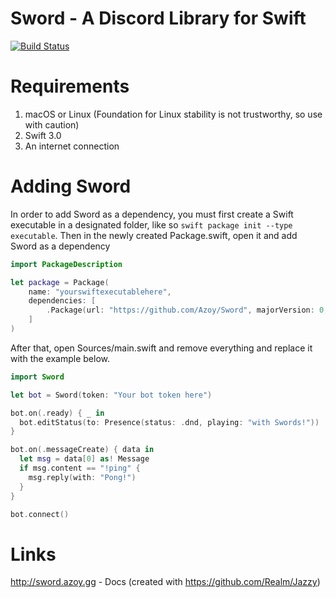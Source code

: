 # Sword - A Discord Library for Swift

[![Build Status](https://travis-ci.org/Azoy/Sword.svg?branch=master)](https://travis-ci.org/Azoy/Sword)

# Requirements
1. macOS or Linux (Foundation for Linux stability is not trustworthy, so use with caution)
2. Swift 3.0
3. An internet connection

# Adding Sword
In order to add Sword as a dependency, you must first create a Swift executable in a designated folder, like so `swift package init --type executable`. Then in the newly created Package.swift, open it and add Sword as a dependency

```swift
import PackageDescription

let package = Package(
    name: "yourswiftexecutablehere",
    dependencies: [
        .Package(url: "https://github.com/Azoy/Sword", majorVersion: 0, minor: 4)
    ]
)
```

After that, open Sources/main.swift and remove everything and replace it with the example below.

```swift
import Sword

let bot = Sword(token: "Your bot token here")

bot.on(.ready) { _ in
  bot.editStatus(to: Presence(status: .dnd, playing: "with Swords!"))
}

bot.on(.messageCreate) { data in
  let msg = data[0] as! Message
  if msg.content == "!ping" {
    msg.reply(with: "Pong!")
  }
}

bot.connect()
```

# Links
http://sword.azoy.gg - Docs (created with https://github.com/Realm/Jazzy)
